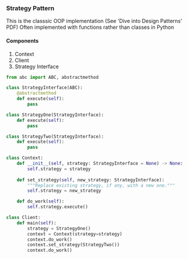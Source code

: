 ### Strategy Pattern
This is the classsic OOP implementation (See 'Dive into Design Patterns' PDF)
Often implemented with functions rather than classes in Python

#### Components
1. Context
2. Client
3. Strategy Interface

```python
from abc import ABC, abstractmethod

class StrategyInterface(ABC):
    @abstractmethod
    def execute(self):
        pass

class StrategyOne(StrategyInterface):
    def execute(self):
        pass

class StrategyTwo(StrategyInterface):
    def execute(self):
        pass

class Context:
    def __init__(self, strategy: StrategyInterface = None) -> None:
        self.strategy = strategy
    
    def set_strategy(self, new_strategy: StrategyInterface):
        """Replace existing strategy, if any, with a new one."""
        self.strategy = new_strategy

    def do_work(self):
        self.strategy.execute()

class Client:
    def main(self):
        strategy = StrategyOne()
        context = Context(strategy=strategy)
        context.do_work()
        context.set_strategy(StrategyTwo())
        context.do_work()
```
